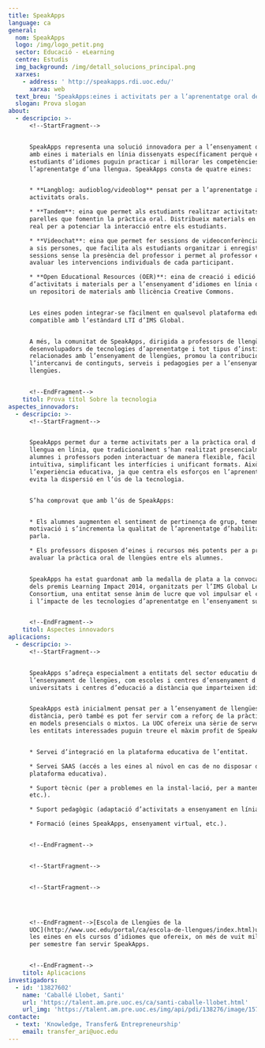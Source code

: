 ```yaml
---
title: SpeakApps
language: ca
general:
  nom: SpeakApps
  logo: /img/logo_petit.png
  sector: Educació - eLearning
  centre: Estudis
  img_background: /img/detall_solucions_principal.png
  xarxes:
    - address: ' http://speakapps.rdi.uoc.edu/'
      xarxa: web
  text_breu: 'SpeakApps:eines i activitats per a l’aprenentatge oral de les llengües'
  slogan: Prova slogan
about:
  - descripcio: >-
      <!--StartFragment-->


      SpeakApps representa una solució innovadora per a l’ensenyament d’idiomes
      amb eines i materials en línia dissenyats específicament perquè els
      estudiants d’idiomes puguin practicar i millorar les competències orals en
      l’aprenentatge d’una llengua. SpeakApps consta de quatre eines:


      * **Langblog: audioblog/videoblog** pensat per a l’aprenentatge amb
      activitats orals.

      * **Tandem**: eina que permet als estudiants realitzar activitats per
      parelles que fomentin la pràctica oral. Distribueix materials en temps
      real per a potenciar la interacció entre els estudiants.

      * **Videochat**: eina que permet fer sessions de videoconferència amb fins
      a sis persones, que facilita als estudiants organitzar i enregistrar
      sessions sense la presència del professor i permet al professor escoltar i
      avaluar les intervencions individuals de cada participant.

      * **Open Educational Resources (OER)**: eina de creació i edició
      d’activitats i materials per a l’ensenyament d’idiomes en línia que inclou
      un repositori de materials amb llicència Creative Commons.


      Les eines poden integrar-se fàcilment en qualsevol plataforma educativa
      compatible amb l’estàndard LTI d’IMS Global.


      A més, la comunitat de SpeakApps, dirigida a professors de llengües,
      desenvolupadors de tecnologies d’aprenentatge i tot tipus d’institucions
      relacionades amb l’ensenyament de llengües, promou la contribució i
      l’intercanvi de continguts, serveis i pedagogies per a l’ensenyament de
      llengües.


      <!--EndFragment-->
    titol: Prova títol Sobre la tecnologia
aspectes_innovadors:
  - descripcio: >-
      <!--StartFragment-->


      SpeakApps permet dur a terme activitats per a la pràctica oral d’una
      llengua en línia, que tradicionalment s’han realitzat presencialment:
      alumnes i professors poden interactuar de manera flexible, fàcil i
      intuïtiva, simplificant les interfícies i unificant formats. Això millora
      l’experiència educativa, ja que centra els esforços en l’aprenentatge i
      evita la dispersió en l’ús de la tecnologia.


      S’ha comprovat que amb l’ús de SpeakApps:


      * Els alumnes augmenten el sentiment de pertinença de grup, tenen més
      motivació i s’incrementa la qualitat de l’aprenentatge d’habilitats de la
      parla.

      * Els professors disposen d’eines i recursos més potents per a promoure i
      avaluar la pràctica oral de llengües entre els alumnes.


      SpeakApps ha estat guardonat amb la medalla de plata a la convocatòria
      dels premis Learning Impact 2014, organitzats per l’IMS Global Learning
      Consortium, una entitat sense ànim de lucre que vol impulsar el creixement
      i l’impacte de les tecnologies d’aprenentatge en l’ensenyament superior.


      <!--EndFragment-->
    titol: Aspectes innovadors
aplicacions:
  - descripcio: >-
      <!--StartFragment-->


      SpeakApps s’adreça especialment a entitats del sector educatiu dedicades a
      l’ensenyament de llengües, com escoles i centres d’ensenyament d’idiomes,
      universitats i centres d’educació a distància que imparteixen idiomes.


      SpeakApps està inicialment pensat per a l’ensenyament de llengües a
      distància, però també es pot fer servir com a reforç de la pràctica oral
      en models presencials o mixtos. La UOC ofereix una sèrie de serveis perquè
      les entitats interessades puguin treure el màxim profit de SpeakApps:


      * Servei d’integració en la plataforma educativa de l’entitat.

      * Servei SAAS (accés a les eines al núvol en cas de no disposar de
      plataforma educativa).

      * Suport tècnic (per a problemes en la instal·lació, per a manteniment,
      etc.).

      * Suport pedagògic (adaptació d’activitats a ensenyament en línia).

      * Formació (eines SpeakApps, ensenyament virtual, etc.).


      <!--EndFragment-->


      <!--StartFragment-->


      <!--StartFragment-->




      <!--EndFragment-->[Escola de Llengües de la
      UOC](http://www.uoc.edu/portal/ca/escola-de-llengues/index.html)utilitza
      les eines en els cursos d’idiomes que ofereix, on més de vuit mil alumnes
      per semestre fan servir SpeakApps.


      <!--EndFragment-->
    titol: Aplicacions
investigadors:
  - id: '13827602'
    name: 'Caballé Llobet, Santi'
    url: 'https://talent.am.pre.uoc.es/ca/santi-caballe-llobet.html'
    url_img: 'https://talent.am.pre.uoc.es/img/api/pdi/138276/image/1572253930175'
contacte:
  - text: 'Knowledge, Transfer& Entrepreneurship'
    email: transfer_ari@uoc.edu
---
```

